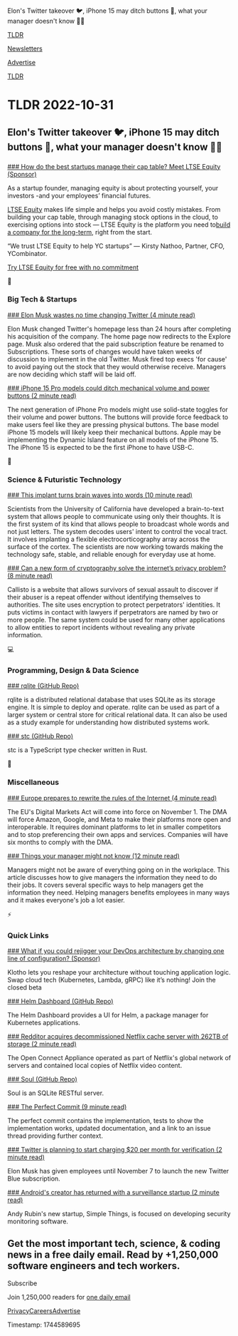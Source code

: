 Elon's Twitter takeover 🐦, iPhone 15 may ditch buttons 📱, what your manager doesn't know 👨‍💻

[TLDR](/)

[Newsletters](/newsletters)

[Advertise](https://advertise.tldr.tech/)

[TLDR](/)

# TLDR 2022-10-31

## Elon's Twitter takeover 🐦, iPhone 15 may ditch buttons 📱, what your manager doesn't know 👨‍💻

### 

[### How do the best startups manage their cap table? Meet LTSE Equity (Sponsor)](https://bit.ly/3Cseu5F)

As a startup founder, managing equity is about protecting yourself, your investors -and your employees’ financial futures.

[LTSE Equity](https://bit.ly/3Cseu5F) makes life simple and helps you avoid costly mistakes. From building your cap table, through managing stock options in the cloud, to exercising options into stock — LTSE Equity is the platform you need to[build a company for the long-term](https://bit.ly/3Cseu5F), right from the start.

“We trust LTSE Equity to help YC startups” — Kirsty Nathoo, Partner, CFO, YCombinator.

[Try LTSE Equity for free with no commitment](https://bit.ly/3Cseu5F)

📱

### Big Tech & Startups

[### Elon Musk wastes no time changing Twitter (4 minute read)](https://www.theverge.com/2022/10/30/23430008/elon-musk-twitter-homepage-subscriptions-changes?utm_source=tldrnewsletter)

Elon Musk changed Twitter's homepage less than 24 hours after completing his acquisition of the company. The home page now redirects to the Explore page. Musk also ordered that the paid subscription feature be renamed to Subscriptions. These sorts of changes would have taken weeks of discussion to implement in the old Twitter. Musk fired top execs 'for cause' to avoid paying out the stock that they would otherwise receive. Managers are now deciding which staff will be laid off.

[### iPhone 15 Pro models could ditch mechanical volume and power buttons (2 minute read)](https://www.theverge.com/2022/10/29/23429915/iphone-15-ditch-mechanical-volume-power-buttons-solid-state-haptic-feedback-apple-rumors?utm_source=tldrnewsletter)

The next generation of iPhone Pro models might use solid-state toggles for their volume and power buttons. The buttons will provide force feedback to make users feel like they are pressing physical buttons. The base model iPhone 15 models will likely keep their mechanical buttons. Apple may be implementing the Dynamic Island feature on all models of the iPhone 15. The iPhone 15 is expected to be the first iPhone to have USB-C.

🚀

### Science & Futuristic Technology

[### This implant turns brain waves into words (10 minute read)](https://spectrum.ieee.org/brain-computer-interface-speech?utm_source=tldrnewsletter)

Scientists from the University of California have developed a brain-to-text system that allows people to communicate using only their thoughts. It is the first system of its kind that allows people to broadcast whole words and not just letters. The system decodes users' intent to control the vocal tract. It involves implanting a flexible electrocorticography array across the surface of the cortex. The scientists are now working towards making the technology safe, stable, and reliable enough for everyday use at home.

[### Can a new form of cryptography solve the internet’s privacy problem? (8 minute read)](https://www.theguardian.com/technology/2022/oct/29/privacy-problem-tech-enhancing-data-political-legal?utm_source=tldrnewsletter)

Callisto is a website that allows survivors of sexual assault to discover if their abuser is a repeat offender without identifying themselves to authorities. The site uses encryption to protect perpetrators' identities. It puts victims in contact with lawyers if perpetrators are named by two or more people. The same system could be used for many other applications to allow entities to report incidents without revealing any private information.

💻

### Programming, Design & Data Science

[### rqlite (GitHub Repo)](https://github.com/rqlite/rqlite?utm_source=tldrnewsletter)

rqlite is a distributed relational database that uses SQLite as its storage engine. It is simple to deploy and operate. rqlite can be used as part of a larger system or central store for critical relational data. It can also be used as a study example for understanding how distributed systems work.

[### stc (GitHub Repo)](https://github.com/dudykr/stc?utm_source=tldrnewsletter)

stc is a TypeScript type checker written in Rust.

🎁

### Miscellaneous

[### Europe prepares to rewrite the rules of the Internet (4 minute read)](https://arstechnica.com/tech-policy/2022/10/europe-prepares-to-rewrite-the-rules-of-the-internet/?utm_source=tldrnewsletter)

The EU's Digital Markets Act will come into force on November 1. The DMA will force Amazon, Google, and Meta to make their platforms more open and interoperable. It requires dominant platforms to let in smaller competitors and to stop preferencing their own apps and services. Companies will have six months to comply with the DMA.

[### Things your manager might not know (12 minute read)](https://jvns.ca/blog/things-your-manager-might-not-know/?utm_source=tldrnewsletter)

Managers might not be aware of everything going on in the workplace. This article discusses how to give managers the information they need to do their jobs. It covers several specific ways to help managers get the information they need. Helping managers benefits employees in many ways and it makes everyone's job a lot easier.

⚡

### Quick Links

[### What if you could rejigger your DevOps architecture by changing one line of configuration? (Sponsor)](https://klo.dev/?utm_source=tldr&amp;utm_campaign=20221031)

Klotho lets you reshape your architecture without touching application logic. Swap cloud tech (Kubernetes, Lambda, gRPC) like it’s nothing! Join the closed beta

[### Helm Dashboard (GitHub Repo)](https://github.com/komodorio/helm-dashboard?utm_source=tldrnewsletter)

The Helm Dashboard provides a UI for Helm, a package manager for Kubernetes applications.

[### Redditor acquires decommissioned Netflix cache server with 262TB of storage (2 minute read)](https://arstechnica.com/information-technology/2022/10/redditor-acquires-decommissioned-netflix-cache-server-with-262tb-of-storage/?utm_source=tldrnewsletter)

The Open Connect Appliance operated as part of Netflix's global network of servers and contained local copies of Netflix video content.

[### Soul (GitHub Repo)](https://github.com/thevahidal/soul?utm_source=tldrnewsletter)

Soul is an SQLite RESTful server.

[### The Perfect Commit (9 minute read)](https://simonwillison.net/2022/Oct/29/the-perfect-commit/?utm_source=tldrnewsletter)

The perfect commit contains the implementation, tests to show the implementation works, updated documentation, and a link to an issue thread providing further context.

[### Twitter is planning to start charging $20 per month for verification (2 minute read)](https://www.theverge.com/2022/10/30/23431931/twitter-paid-verification-elon-musk-blue-monthly-subscription)

Elon Musk has given employees until November 7 to launch the new Twitter Blue subscription.

[### Android's creator has returned with a surveillance startup (2 minute read)](https://www.androidauthority.com/andy-rubin-surveillance-startup-3225144/?utm_source=tldrnewsletter)

Andy Rubin's new startup, Simple Things, is focused on developing security monitoring software.

## Get the most important tech, science, & coding news in a free daily email. Read by +1,250,000 software engineers and tech workers.

Subscribe

Join 1,250,000 readers for [one daily email](/api/latest/tech)

[Privacy](/privacy)[Careers](https://jobs.ashbyhq.com/tldr.tech)[Advertise](/tech/advertise)

Timestamp: 1744589695